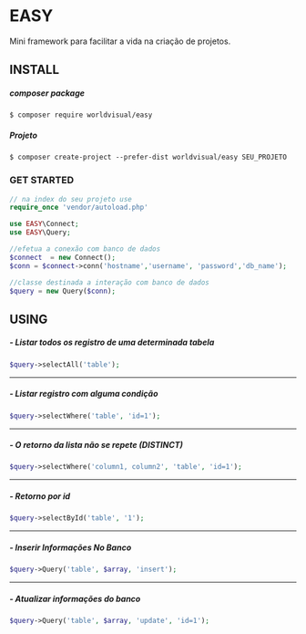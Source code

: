 # EASY
Mini framework para facilitar a vida na criação de projetos.
## INSTALL
##### composer package
```
$ composer require worldvisual/easy
```
##### Projeto
```
$ composer create-project --prefer-dist worldvisual/easy SEU_PROJETO
```
### GET STARTED
```php
// na index do seu projeto use
require_once 'vendor/autoload.php'

use EASY\Connect;
use EASY\Query;

//efetua a conexão com banco de dados
$connect  = new Connect();
$conn = $connect->conn('hostname','username', 'password','db_name');

//classe destinada a interação com banco de dados
$query = new Query($conn);
```
## USING
##### - Listar todos os registro de uma determinada tabela
```php
$query->selectAll('table');
```
------------
##### - Listar registro com alguma condição
```php
$query->selectWhere('table', 'id=1');
```
------------
##### - O retorno da lista não se repete (DISTINCT)
```php
$query->selectWhere('column1, column2', 'table', 'id=1');
```
------------
##### - Retorno por id
```php
$query->selectById('table', '1');
```
------------

##### - Inserir Informações No Banco
```php
$query->Query('table', $array, 'insert');
```
------------
##### - Atualizar informações do banco
```php
$query->Query('table', $array, 'update', 'id=1');
```
